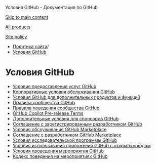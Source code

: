 Условия GitHub - Документация по GitHub

[Skip to main content](#main-content)

[All products](/ru)

[Site policy](/site-policy)

* [Политика сайта](/ru/site-policy)/
* [Условия GitHub](/ru/site-policy/github-terms)

Условия GitHub
==========

* [Условия предоставления услуг GitHub](/ru/site-policy/github-terms/github-terms-of-service)
* [Корпоративные условия обслуживания GitHub](/ru/site-policy/github-terms/github-corporate-terms-of-service)
* [Условия GitHub для дополнительных продуктов и функций](/ru/site-policy/github-terms/github-terms-for-additional-products-and-features)
* [Правила сообщества GitHub](/ru/site-policy/github-terms/github-community-guidelines)
* [Правила поведения сообщества GitHub](/ru/site-policy/github-terms/github-community-code-of-conduct)
* [GitHub Copilot Pre-release Terms](/ru/site-policy/github-terms/github-copilot-pre-release-terms)
* [Дополнительные условия для спонсоров GitHub](/ru/site-policy/github-terms/github-sponsors-additional-terms)
* [Соглашение с зарегистрированным разработчиком GitHub](/ru/site-policy/github-terms/github-registered-developer-agreement)
* [Условия обслуживания GitHub Marketplace](/ru/site-policy/github-terms/github-marketplace-terms-of-service)
* [Соглашение с разработчиком GitHub Marketplace](/ru/site-policy/github-terms/github-marketplace-developer-agreement)
* [Условия исследовательской программы GitHub](/ru/site-policy/github-terms/github-research-program-terms)
* [Условия использования приложений GitHub с открытым кодом](/ru/site-policy/github-terms/github-open-source-applications-terms-and-conditions)
* [Условия проведения мероприятия GitHub](/ru/site-policy/github-terms/github-event-terms)
* [Кодекс поведения на мероприятиях GitHub](/ru/site-policy/github-terms/github-event-code-of-conduct)
